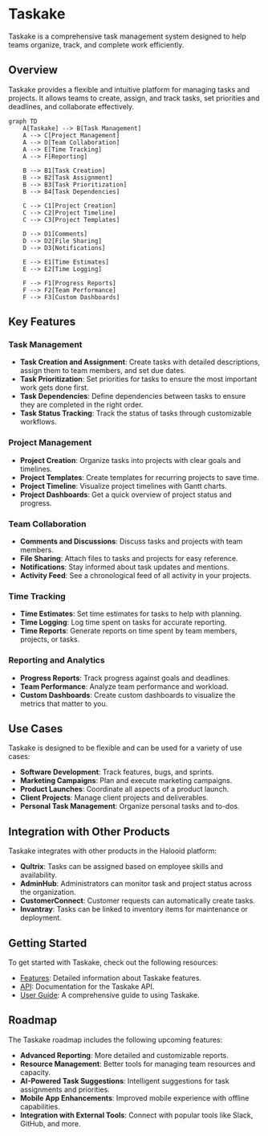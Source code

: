 # Taskake

Taskake is a comprehensive task management system designed to help teams organize, track, and complete work efficiently.

## Overview

Taskake provides a flexible and intuitive platform for managing tasks and projects. It allows teams to create, assign, and track tasks, set priorities and deadlines, and collaborate effectively.

```mermaid
graph TD
    A[Taskake] --> B[Task Management]
    A --> C[Project Management]
    A --> D[Team Collaboration]
    A --> E[Time Tracking]
    A --> F[Reporting]
    
    B --> B1[Task Creation]
    B --> B2[Task Assignment]
    B --> B3[Task Prioritization]
    B --> B4[Task Dependencies]
    
    C --> C1[Project Creation]
    C --> C2[Project Timeline]
    C --> C3[Project Templates]
    
    D --> D1[Comments]
    D --> D2[File Sharing]
    D --> D3[Notifications]
    
    E --> E1[Time Estimates]
    E --> E2[Time Logging]
    
    F --> F1[Progress Reports]
    F --> F2[Team Performance]
    F --> F3[Custom Dashboards]
```

## Key Features

### Task Management

- **Task Creation and Assignment**: Create tasks with detailed descriptions, assign them to team members, and set due dates.
- **Task Prioritization**: Set priorities for tasks to ensure the most important work gets done first.
- **Task Dependencies**: Define dependencies between tasks to ensure they are completed in the right order.
- **Task Status Tracking**: Track the status of tasks through customizable workflows.

### Project Management

- **Project Creation**: Organize tasks into projects with clear goals and timelines.
- **Project Templates**: Create templates for recurring projects to save time.
- **Project Timeline**: Visualize project timelines with Gantt charts.
- **Project Dashboards**: Get a quick overview of project status and progress.

### Team Collaboration

- **Comments and Discussions**: Discuss tasks and projects with team members.
- **File Sharing**: Attach files to tasks and projects for easy reference.
- **Notifications**: Stay informed about task updates and mentions.
- **Activity Feed**: See a chronological feed of all activity in your projects.

### Time Tracking

- **Time Estimates**: Set time estimates for tasks to help with planning.
- **Time Logging**: Log time spent on tasks for accurate reporting.
- **Time Reports**: Generate reports on time spent by team members, projects, or tasks.

### Reporting and Analytics

- **Progress Reports**: Track progress against goals and deadlines.
- **Team Performance**: Analyze team performance and workload.
- **Custom Dashboards**: Create custom dashboards to visualize the metrics that matter to you.

## Use Cases

Taskake is designed to be flexible and can be used for a variety of use cases:

- **Software Development**: Track features, bugs, and sprints.
- **Marketing Campaigns**: Plan and execute marketing campaigns.
- **Product Launches**: Coordinate all aspects of a product launch.
- **Client Projects**: Manage client projects and deliverables.
- **Personal Task Management**: Organize personal tasks and to-dos.

## Integration with Other Products

Taskake integrates with other products in the Halooid platform:

- **Qultrix**: Tasks can be assigned based on employee skills and availability.
- **AdminHub**: Administrators can monitor task and project status across the organization.
- **CustomerConnect**: Customer requests can automatically create tasks.
- **Invantray**: Tasks can be linked to inventory items for maintenance or deployment.

## Getting Started

To get started with Taskake, check out the following resources:

- [Features](features.md): Detailed information about Taskake features.
- [API](api.md): Documentation for the Taskake API.
- [User Guide](user-guide.md): A comprehensive guide to using Taskake.

## Roadmap

The Taskake roadmap includes the following upcoming features:

- **Advanced Reporting**: More detailed and customizable reports.
- **Resource Management**: Better tools for managing team resources and capacity.
- **AI-Powered Task Suggestions**: Intelligent suggestions for task assignments and priorities.
- **Mobile App Enhancements**: Improved mobile experience with offline capabilities.
- **Integration with External Tools**: Connect with popular tools like Slack, GitHub, and more.
